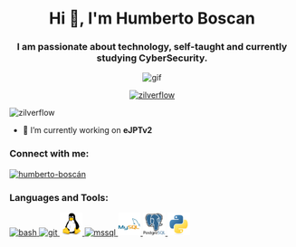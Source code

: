 <h1 align="center">Hi 👋, I'm Humberto Boscan</h1>

<h3 align="center">I am passionate about technology, self-taught and currently studying CyberSecurity.</h3>
<p align="center"> <img src="https://media4.giphy.com/media/v1.Y2lkPTc5MGI3NjExMDkyNDBmYmNiNTBmNWU5ZjcyNGI5OGYyMjExOTY0NmY2ODUxNmU5OSZjdD1n/QaMhVZVwOvDiw/giphy.gif" alt="gif" /> </p>

<p align="center"> <a href="https://github.com/ryo-ma/github-profile-trophy"><img src="https://github-profile-trophy.vercel.app/?username=zilverflow" alt="zilverflow" /></a> </p>
<p align="left"> <img src="https://komarev.com/ghpvc/?username=zilverflow&label=Profile%20views&color=0e75b6&style=flat" alt="zilverflow" /> </p>


- 🌱 I’m currently working on **eJPTv2**

<h3 align="left">Connect with me:</h3>
<p align="left">
<a href="https://linkedin.com/in/humberto-boscán" target="blank"><img align="center" src="https://raw.githubusercontent.com/rahuldkjain/github-profile-readme-generator/master/src/images/icons/Social/linked-in-alt.svg" alt="humberto-boscán" height="30" width="40" /></a>
</p>

<h3 align="left">Languages and Tools:</h3>
<p align="left"> <a href="https://www.gnu.org/software/bash/" target="_blank" rel="noreferrer"> <img src="https://www.vectorlogo.zone/logos/gnu_bash/gnu_bash-icon.svg" alt="bash" width="40" height="40"/> </a> <a href="https://git-scm.com/" target="_blank" rel="noreferrer"> <img src="https://www.vectorlogo.zone/logos/git-scm/git-scm-icon.svg" alt="git" width="40" height="40"/> </a> <a href="https://www.linux.org/" target="_blank" rel="noreferrer"> <img src="https://raw.githubusercontent.com/devicons/devicon/master/icons/linux/linux-original.svg" alt="linux" width="40" height="40"/> </a> <a href="https://www.microsoft.com/en-us/sql-server" target="_blank" rel="noreferrer"> <img src="https://www.svgrepo.com/show/303229/microsoft-sql-server-logo.svg" alt="mssql" width="40" height="40"/> </a> <a href="https://www.mysql.com/" target="_blank" rel="noreferrer"> <img src="https://raw.githubusercontent.com/devicons/devicon/master/icons/mysql/mysql-original-wordmark.svg" alt="mysql" width="40" height="40"/> </a> <a href="https://www.postgresql.org" target="_blank" rel="noreferrer"> <img src="https://raw.githubusercontent.com/devicons/devicon/master/icons/postgresql/postgresql-original-wordmark.svg" alt="postgresql" width="40" height="40"/> </a> <a href="https://www.python.org" target="_blank" rel="noreferrer"> <img src="https://raw.githubusercontent.com/devicons/devicon/master/icons/python/python-original.svg" alt="python" width="40" height="40"/> </a> </p>

